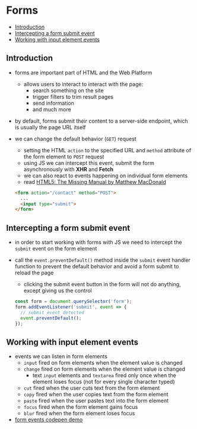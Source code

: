 # Forms

- [Introduction](#introduction)
- [Intercepting a form submit event](#intercepting-a-form-submit-event)
- [Working with input element events](#working-with-input-element-events)


## Introduction

- forms are important part of HTML and the Web Platform
  - allows users to interact to interact with the page:
    - search something on the site
    - trigger filters to trim result pages
    - send information
    - and much more
- by default, forms submit their content to a server-side endpoint, which is usually the page URL itself
- we can change the default behavior (`GET`) request
  - setting the HTML `action` to the specified URL and `method` attribute of the form element to `POST` request
  - using JS we can intercept this event, submit the form asynchronously with **XHR** and **Fetch**
  - we can also react to events happening on individual form elements
  - read [HTML5: The Missing Manual by Matthew MacDonald](https://www.oreilly.com/library/view/html5-the-missing/9781449312671/ch04.html)

  ```html
  <form action="/contact" method="POST">
    ...
    <input type="submit">
  </form>
  ```


## Intercepting a form submit event

- in order to start working with forms with JS we need to intercept the `submit` event on the form element
- call the `event.preventDefault()` method inside the `submit` event handler function to prevent the default behavior and avoid a form submit to reload the page
  - clicking the submit event button in the form will not do anything, except giving us the control

  ```js
  const form = document.querySelector('form');
  form.addEventListener('submit', event => {
    // submit event detected
    event.preventDefault();
  });
  ```


## Working with input element events

- events we can listen in form elements
  - `input` fired on form elements when the element value is changed
  - `change` fired on form elements when the element value is changed
    - text `input` elements and `textarea` fired only once when the element loses focus (not for every single character typed)
  - `cut` fired when the user cuts text from the form element
  - `copy` fired when the user copies text from the form element
  - `paste` fired when the user pastes text into the form element
  - `focus` fired when the form element gains focus
  - `blur` fired when the form element loses focus
- [form events codepen demo](https://codepen.io/genesisgabiola/full/LYNxWOz)

